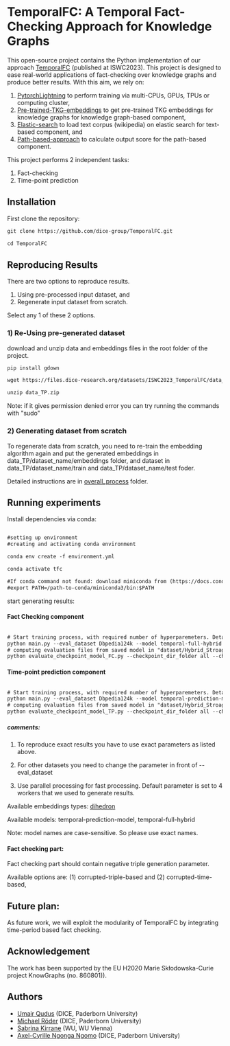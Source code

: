 # TemporalFC: A Temporal Fact-Checking Approach for Knowledge Graphs

This open-source project contains the Python implementation of our approach [TemporalFC](https://papers.dice-research.org/2023/ISWC_TemporalFC/public.pdf) (published at ISWC2023). This project is designed to ease real-world applications of fact-checking over knowledge graphs and produce better results. With this aim, we rely on:

1. [PytorchLightning](https://www.pytorchlightning.ai/) to perform training via multi-CPUs, GPUs, TPUs or  computing cluster, 
2. [Pre-trained-TKG-embeddings](https://link.springer.com/chapter/10.1007/978-3-031-06981-9_15) to get pre-trained TKG embeddings for knowledge graphs for knowledge graph-based component, 
3. [Elastic-search](https://www.elastic.co/blog/loading-wikipedia) to load text corpus (wikipedia) on elastic search for text-based component, and
4. [Path-based-approach](https://github.com/dice-group/COPAAL/tree/develop) to calculate output score for the path-based component.

This project performs 2 independent tasks:
1. Fact-checking
2. Time-point prediction


## Installation
First clone the repository:
``` html
git clone https://github.com/dice-group/TemporalFC.git

cd TemporalFC
``` 

## Reproducing Results
There are two options to reproduce results. 
1) Using pre-processed input dataset, and 
2) Regenerate input dataset from scratch.

Select any 1 of these 2 options.

### 1) Re-Using pre-generated dataset
download and unzip data and embeddings files in the root folder of the project.

``` html
pip install gdown

wget https://files.dice-research.org/datasets/ISWC2023_TemporalFC/data_TP.zip

unzip data_TP.zip
``` 

Note: if it gives permission denied error you can try running the commands with "sudo"



### 2) Generating dataset from scratch
To regenerate data from scratch, you need to re-train the embedding algorithm again and put the generated embeddings in data_TP/dataset_name/embeddings folder, and dataset in data_TP/dataset_name/train and data_TP/dataset_name/test foder.

Detailed instructions are in [overall_process](https://github.com/dice-group/TemporalFC/tree/main/overall_process) folder.

## Running experiments
Install dependencies via conda:
``` html

#setting up environment
#creating and activating conda environment

conda env create -f environment.yml

conda activate tfc

#If conda command not found: download miniconda from (https://docs.conda.io/en/latest/miniconda.html#linux-installers) and set the path: 
#export PATH=/path-to-conda/miniconda3/bin:$PATH

```
start generating results:

#### Fact Checking component
``` html

# Start training process, with required number of hyperparemeters. Details about other hyperparameters is in main.py file.
python main.py --eval_dataset Dbpedia124k --model temporal-full-hybrid  --max_num_epochs 500   --min_num_epochs 50 --batch_size 12000 --val_batch_size 1000  --negative_triple_generation corrupted-triple-based  --task fact-checking --emb_type dihedron --embedding_dim 100 --num_workers 1
# computing evaluation files from saved model in "dataset/Hybrid_Stroage" directory
python evaluate_checkpoint_model_FC.py --checkpoint_dir_folder all --checkpoint_dataset_folder dataset/  --eval_dataset Dbpedia124k --model temporal-full-hybrid  --max_num_epochs 500   --min_num_epochs 50 --batch_size 12000 --val_batch_size 1000  --negative_triple_generation corrupted-triple-based  --task fact-checking --emb_type dihedron --embedding_dim 100 --num_workers 1

``` 

#### Time-point prediction component

``` html

# Start training process, with required number of hyperparemeters. Details about other hyperparameters is in main.py file.
python main.py --eval_dataset Dbpedia124k --model temporal-prediction-model  --max_num_epochs 500   --min_num_epochs 50 --batch_size 12000 --val_batch_size 1000  --negative_triple_generation False  --task time-prediction --emb_type dihedron --embedding_dim 100 --num_workers 1
# computing evaluation files from saved model in "dataset/Hybrid_Stroage" directory
python evaluate_checkpoint_model_TP.py --checkpoint_dir_folder all --checkpoint_dataset_folder dataset/  --eval_dataset Dbpedia124k --model temporal-prediction-model  --max_num_epochs 500   --min_num_epochs 50 --batch_size 12000 --val_batch_size 1000  --negative_triple_generation False  --task time-prediction --emb_type dihedron --embedding_dim 100 --num_workers 1

``` 

##### comments:
1. To reproduce exact results you have to use exact parameters as listed above.

2. For other datasets you need to change the parameter in front of --eval_dataset

3. Use parallel processing for fast processing. Default parameter is set to 4 workers that we used to generate results.

Available embeddings types:
[dihedron](https://link.springer.com/chapter/10.1007/978-3-031-06981-9_15)

Available models:
temporal-prediction-model, temporal-full-hybrid

Note: model names are case-sensitive. So please use exact names.

#### Fact checking part:
Fact checking part should contain negative triple generation parameter. 

Available options are: (1) corrupted-triple-based and (2) corrupted-time-based,

## Future plan:
As future work, we will exploit the modularity of TemporalFC by integrating time-period based fact checking. 

## Acknowledgement 
The work has been supported by the EU H2020 Marie Skłodowska-Curie project KnowGraphs (no. 860801)).
## Authors
* [Umair Qudus](https://dice-research.org/UmairQudus) (DICE, Paderborn University) 
* [ Michael Röder](https://dice-research.org/MichaelRoeder) (DICE,  Paderborn University) 
* [Sabrina Kirrane](http://sabrinakirrane.com/) (WU,  WU Vienna) 
* [Axel-Cyrille Ngonga Ngomo](https://dice-research.org/AxelCyrilleNgongaNgomo) (DICE,  Paderborn University)
  






